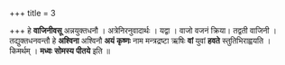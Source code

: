 +++
title = 3

+++
हे **वाजिनीवसू** अन्नयुक्तधनौ । अत्रेनिरनुवादार्थः । यद्वा । वाजो वजनं क्रिया। तद्वती वाजिनी । तद्युक्तधनवन्तौ हे **अश्विना** अश्विनौ **अयं** **कृष्णः** नाम मन्त्रद्रष्टा ऋषिः **वां** युवां **हवते** स्तुतिभिराह्वयति । किमर्थम् । **मध्वः** **सोमस्य** **पीतये** इति ॥